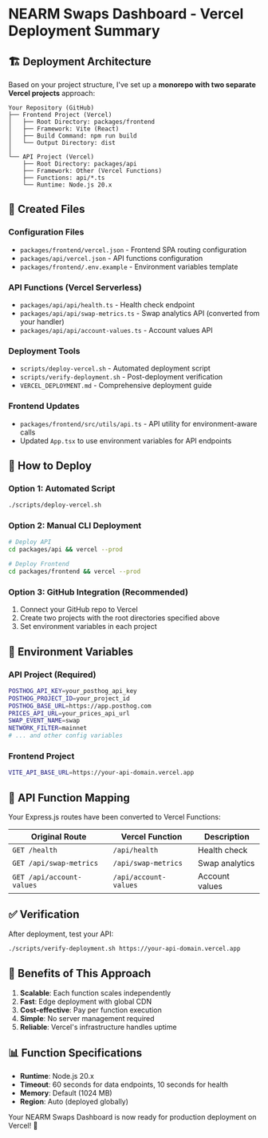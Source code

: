 # NEARM Swaps Dashboard - Vercel Deployment Summary

## 🏗️ Deployment Architecture

Based on your project structure, I've set up a **monorepo with two separate Vercel projects** approach:

```
Your Repository (GitHub)
├── Frontend Project (Vercel)
│   ├── Root Directory: packages/frontend
│   ├── Framework: Vite (React)
│   ├── Build Command: npm run build
│   └── Output Directory: dist
│
└── API Project (Vercel)
    ├── Root Directory: packages/api
    ├── Framework: Other (Vercel Functions)
    ├── Functions: api/*.ts
    └── Runtime: Node.js 20.x
```

## 📁 Created Files

### Configuration Files
- `packages/frontend/vercel.json` - Frontend SPA routing configuration
- `packages/api/vercel.json` - API functions configuration  
- `packages/frontend/.env.example` - Environment variables template

### API Functions (Vercel Serverless)
- `packages/api/api/health.ts` - Health check endpoint
- `packages/api/api/swap-metrics.ts` - Swap analytics API (converted from your handler)
- `packages/api/api/account-values.ts` - Account values API

### Deployment Tools
- `scripts/deploy-vercel.sh` - Automated deployment script
- `scripts/verify-deployment.sh` - Post-deployment verification
- `VERCEL_DEPLOYMENT.md` - Comprehensive deployment guide

### Frontend Updates
- `packages/frontend/src/utils/api.ts` - API utility for environment-aware calls
- Updated `App.tsx` to use environment variables for API endpoints

## 🚀 How to Deploy

### Option 1: Automated Script
```bash
./scripts/deploy-vercel.sh
```

### Option 2: Manual CLI Deployment
```bash
# Deploy API
cd packages/api && vercel --prod

# Deploy Frontend  
cd packages/frontend && vercel --prod
```

### Option 3: GitHub Integration (Recommended)
1. Connect your GitHub repo to Vercel
2. Create two projects with the root directories specified above
3. Set environment variables in each project

## 🔧 Environment Variables

### API Project (Required)
```bash
POSTHOG_API_KEY=your_posthog_api_key
POSTHOG_PROJECT_ID=your_project_id
POSTHOG_BASE_URL=https://app.posthog.com
PRICES_API_URL=your_prices_api_url
SWAP_EVENT_NAME=swap
NETWORK_FILTER=mainnet
# ... and other config variables
```

### Frontend Project  
```bash
VITE_API_BASE_URL=https://your-api-domain.vercel.app
```

## 🔄 API Function Mapping

Your Express.js routes have been converted to Vercel Functions:

| Original Route | Vercel Function | Description |
|----------------|----------------|-------------|
| `GET /health` | `/api/health` | Health check |
| `GET /api/swap-metrics` | `/api/swap-metrics` | Swap analytics |
| `GET /api/account-values` | `/api/account-values` | Account values |

## ✅ Verification

After deployment, test your API:
```bash
./scripts/verify-deployment.sh https://your-api-domain.vercel.app
```

## 🎯 Benefits of This Approach

1. **Scalable**: Each function scales independently
2. **Fast**: Edge deployment with global CDN
3. **Cost-effective**: Pay per function execution
4. **Simple**: No server management required
5. **Reliable**: Vercel's infrastructure handles uptime

## 📊 Function Specifications

- **Runtime**: Node.js 20.x
- **Timeout**: 60 seconds for data endpoints, 10 seconds for health
- **Memory**: Default (1024 MB)
- **Region**: Auto (deployed globally)

Your NEARM Swaps Dashboard is now ready for production deployment on Vercel! 🎉
